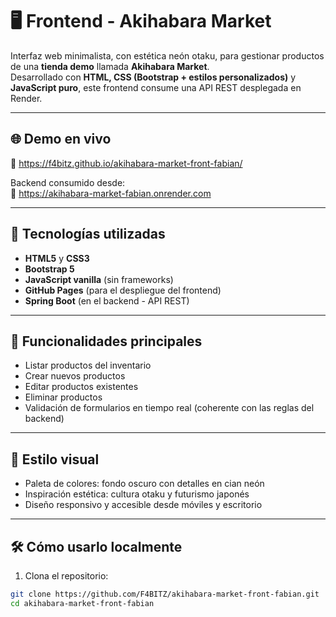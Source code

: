 # 🖥️ Frontend - Akihabara Market

Interfaz web minimalista, con estética neón otaku, para gestionar productos de una **tienda demo** llamada **Akihabara Market**.  
Desarrollado con **HTML, CSS (Bootstrap + estilos personalizados)** y **JavaScript puro**, este frontend consume una API REST desplegada en Render.

---

## 🌐 Demo en vivo

🔗 https://f4bitz.github.io/akihabara-market-front-fabian/

Backend consumido desde:  
🔗 https://akihabara-market-fabian.onrender.com

---

## 🚀 Tecnologías utilizadas

- **HTML5** y **CSS3**
- **Bootstrap 5**
- **JavaScript vanilla** (sin frameworks)
- **GitHub Pages** (para el despliegue del frontend)
- **Spring Boot** (en el backend - API REST)

---

## 🧪 Funcionalidades principales

- Listar productos del inventario
- Crear nuevos productos
- Editar productos existentes
- Eliminar productos
- Validación de formularios en tiempo real (coherente con las reglas del backend)

---

## 🎨 Estilo visual

- Paleta de colores: fondo oscuro con detalles en cian neón
- Inspiración estética: cultura otaku y futurismo japonés
- Diseño responsivo y accesible desde móviles y escritorio

---

## 🛠 Cómo usarlo localmente

1. Clona el repositorio:

```bash
git clone https://github.com/F4BITZ/akihabara-market-front-fabian.git
cd akihabara-market-front-fabian
